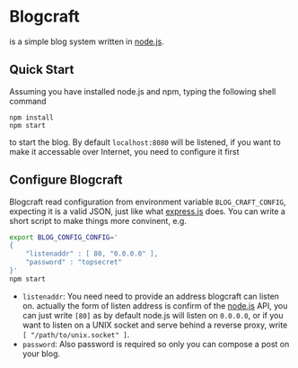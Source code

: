 
# Blogcraft
is a simple blog system written in [node.js].

## Quick Start
Assuming you have installed node.js and npm, typing the following shell
command
```
npm install
npm start
```
to start the blog. By default `localhost:8080` will be listened, if you
want to make it accessable over Internet, you need to configure it first

## Configure Blogcraft
Blogcraft read configuration from environment variable `BLOG_CRAFT_CONFIG`,
expecting it is a valid JSON, just like what [express.js] does. You can write
a short script to make things more convinent, e.g.
```bash
export BLOG_CONFIG_CONFIG='
{
	"listenaddr" : [ 80, "0.0.0.0" ],
	"password" : "topsecret"
}'
npm start
```
*	`listenaddr`: You need need to provide an address blogcraft can listen on.
	actually the form of listen address is confirm of the [node.js] API, you
	can just write `[80]` as by default node.js will listen on `0.0.0.0`, or if
	you want to listen on a UNIX socket and serve behind a reverse proxy, write
	`[ "/path/to/unix.socket" ]`.
*	`password`: Also password is required so only you can compose a post on
	your blog.

[node.js]: http://nodejs.org
[express.js]: http://expressjs.com
